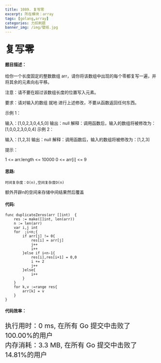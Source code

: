 ```yaml
---
title: 1089. 复写零
excerpt: 所在模块：array
tags: [golang,array]
categories: 力扣刷题
banner_img: /img/壁纸.jpg
---
```


### <font size=6px>复写零</font>

#### 题目描述：

给你一个长度固定的整数数组 arr，请你将该数组中出现的每个零都复写一遍，并将其余的元素向右平移。

注意：请不要在超过该数组长度的位置写入元素。

要求：请对输入的数组 就地 进行上述修改，不要从函数返回任何东西。

 

示例 1：

输入：[1,0,2,3,0,4,5,0]
输出：null
解释：调用函数后，输入的数组将被修改为：[1,0,0,2,3,0,0,4]
示例 2：

输入：[1,2,3]
输出：null
解释：调用函数后，输入的数组将被修改为：[1,2,3]


提示：

1 <= arr.length <= 10000
0 <= arr[i] <= 9

#### 思路:

```
时间复杂度：O(n),空间复杂度O(n)
```

额外开辟n的空间来存储中间结果然后覆盖

#### 代码:

```golang
func duplicateZeros(arr []int)  {
    res := make([]int, len(arr))
    n := len(arr)
    var i,j int
    for  ;i<n;{
        if arr[j] != 0{
            res[i] = arr[j]
            j++
            i++
        }else if i<n-1{
            res[i],res[i+1] = 0,0
            i += 2
            j++
        }else{
            i++
        }
    }
    for k,v :=range res{
        arr[k] = v
    }
}
```

#### 代码效率：

<p class="note note-primary"; style="font-size:22px">
   执行用时：0 ms, 在所有 Go 提交中击败了100.00%的用户<br>
   内存消耗：3.3 MB, 在所有 Go 提交中击败了14.81%的用户
</p>

